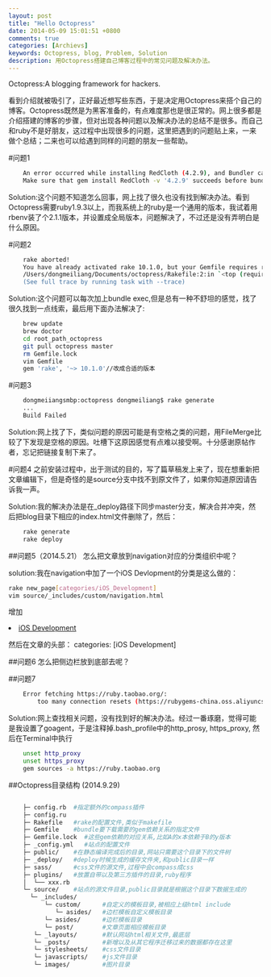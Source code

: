```yaml
---
layout: post
title: "Hello Octopress"
date: 2014-05-09 15:01:51 +0800
comments: true
categories: [Archievs]
keywords: Octopress, blog, Problem, Solution
description: 用Octopress搭建自己博客过程中的常见问题及解决办法。
---
```

Octopress:A blogging framework for hackers.

看到介绍就被吸引了，正好最近想写些东西，于是决定用Octopress来搭个自己的博客。Octopress既然是为黑客准备的，有点难度那也是很正常的。网上很多都是介绍搭建的博客的步骤，但对出现各种问题以及解决办法的总结不是很多。而自己和ruby不是好朋友，这过程中出现很多的问题，这里把遇到的问题贴上来，一来做个总结；二来也可以给遇到同样的问题的朋友一些帮助。

#问题1  
```bash
	An error occurred while installing RedCloth (4.2.9), and Bundler cannot continue.  
	Make sure that gem install RedCloth -v '4.2.9' succeeds before bundling.  
```

Solution:这个问题不知道怎么回事，网上找了很久也没有找到解决办法。看到Octopress需要ruby1.9.3以上，而我系统上的ruby是一个通用的版本，我试着用rbenv装了个2.1.1版本，并设置成全局版本，问题解决了，不过还是没有弄明白是什么原因。

#问题2  
```bash
	rake aborted!  
	You have already activated rake 10.1.0, but your Gemfile requires rake 10.0.4. Prepending `bundle exec` to your command may solve this.
	/Users/dongmeiliang/Documents/octopress/Rakefile:2:in `<top (required)>'
	(See full trace by running task with --trace)
```

Solution:这个问题可以每次加上bundle exec,但是总有一种不舒坦的感觉，找了很久找到一点线索，最后用下面办法解决了:  
```bash
	brew update
	brew doctor
	cd root_path_octopress
	git pull octopress master
	rm Gemfile.lock
	vim Gemfile
	gem 'rake', '~> 10.1.0'//改成合适的版本
```

#问题3  
```bash
	dongmeiiangsmbp:octopress dongmeiliang$ rake generate
	...
	Build Failed
```

Solution:网上找了下，类似问题的原因可能是有空格之类的问题，用FileMerge比较了下发现是空格的原因。吐槽下这原因感觉有点难以接受啊。十分感谢原帖作者，忘记把链接复制下来了。

#问题4
之前安装过程中，出于测试的目的，写了篇草稿发上来了，现在想重新把文章编辑下，但是奇怪的是source分支中找不到原文件了，如果你知道原因请告诉我一声。

Solution:我的解决办法是在_deploy路径下同步master分支，解决合并冲突，然后把blog目录下相应的index.html文件删除了，然后：
```bash
	rake generate
	rake deploy
```
	
##问题5（2014.5.21）
怎么把文章放到navigation对应的分类组织中呢？

solution:我在navigation中加了一个iOS Devlopment的分类是这么做的： 
```bash 
rake new_page[categories/iOS_Development]  
vim source/_includes/custom/navigation.html
```
增加<li><a href="{{ root_url }}/blog/categories/ios-development">iOS Development</a></li>

然后在文章的头部：
categories: [iOS Development]

##问题6
怎么把侧边栏放到底部去呢？
	
##问题7  
```bash
	Error fetching https://ruby.taobao.org/:
    	too many connection resets (https://rubygems-china.oss.aliyuncs.com/specs.4.8.gz)
```

Solution:网上查找相关问题，没有找到好的解决办法。经过一番琢磨，觉得可能是我设置了goagent，于是注释掉.bash_profile中的http_prosy, https_proxy, 然后在Terminal中执行  
```bash
	unset http_proxy  
	unset https_proxy  
	gem sources -a https://ruby.taobao.org  
```

##Octopress目录结构 (2014.9.29)  
```bash

	├─ config.rb  #指定额外的compass插件
	├─ config.ru  
	├─ Rakefile   #rake的配置文件,类似于makefile
	├─ Gemfile    #bundle要下载需要的gem依赖关系的指定文件
	├─ Gemfile.lock  #这些gem依赖的对应关系,比如A的x本依赖于B的y版本
	├─ _config.yml   #站点的配置文件
	├─ public/    #在静态编译完成后的目录,网站只需要这个目录下的文件树
	├─ _deploy/   #deploy时候生成的缓存文件夹,和public目录一样
	├─ sass/      #css文件的源文件,过程中会compass成css
	├─ plugins/   #放置自带以及第三方插件的目录,ruby程序
	│  └── xxx.rb
	└─ source/    #站点的源文件目录,public目录就是根据这个目录下数据生成的
 	  └─ _includes/
	      └─ custom/      #自定义的模板目录,被相应上级html include
	         └─ asides/   #边栏模板自定义模板目录
	      └─ asides/      #边栏模板目录
	      └─ post/        #文章页面相应模板目录
	   └─ _layouts/       #默认网站html相关文件,最底层
	   └─ _posts/         #新增以及从其它程序迁移过来的数据都存在这里
	   └─ stylesheets/    #css文件目录
	   └─ javascripts/    #js文件目录
	   └─ images/         #图片目录  
```